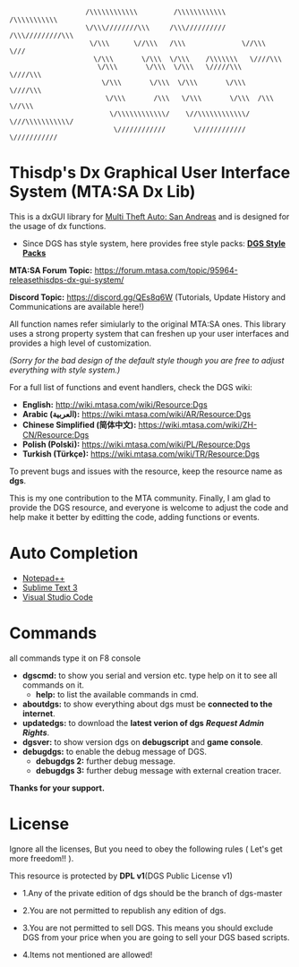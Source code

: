 ```
                   /\\\\\\\\\\\\         /\\\\\\\\\\\\     /\\\\\\\\\\\
                   \/\\\////////\\\     /\\\//////////    /\\\/////////\\\
                    \/\\\      \//\\\   /\\\              \//\\\      \///
                     \/\\\       \/\\\  \/\\\    /\\\\\\\   \////\\\
                      \/\\\       \/\\\  \/\\\   \/////\\\      \////\\\
                       \/\\\       \/\\\  \/\\\       \/\\\         \////\\\
                        \/\\\       /\\\   \/\\\       \/\\\  /\\\      \//\\\
                         \/\\\\\\\\\\\\/    \//\\\\\\\\\\\\/  \///\\\\\\\\\\\/
                          \////////////       \////////////      \///////////
```
# Thisdp's Dx Graphical User Interface System (MTA:SA Dx Lib)

This is a dxGUI library for [Multi Theft Auto: San Andreas](https://mtasa.com/) and is designed for the usage of dx functions.

* Since DGS has style system, here provides free style packs: **[DGS Style Packs](https://github.com/thisdp/DGS-Styles)**

**MTA:SA Forum Topic:** https://forum.mtasa.com/topic/95964-releasethisdps-dx-gui-system/

**Discord Topic:** https://discord.gg/QEs8q6W
(Tutorials, Update History and Communications are available here!)

All function names refer simiularly to the original MTA:SA ones. This library uses a strong property system that can freshen up your user interfaces and provides a high level of customization.

*(Sorry for the bad design of the default style though you are free to adjust everything with style system.)*

For a full list of functions and event handlers, check the DGS wiki:
* **English:** http://wiki.mtasa.com/wiki/Resource:Dgs
* **Arabic (العربية):** https://wiki.mtasa.com/wiki/AR/Resource:Dgs
* **Chinese Simplified (简体中文):** https://wiki.mtasa.com/wiki/ZH-CN/Resource:Dgs
* **Polish (Polski):** https://wiki.mtasa.com/wiki/PL/Resource:Dgs
* **Turkish (Türkçe):** https://wiki.mtasa.com/wiki/TR/Resource:Dgs

To prevent bugs and issues with the resource, keep the resource name as **dgs**.

This is my one contribution to the MTA community.
Finally, I am glad to provide the DGS resource, and everyone is welcome to adjust the code and help make it better by editting the code, adding functions or events.

# Auto Completion
- [Notepad++](https://drive.google.com/file/d/1H_PiG2gmEz1AyXqZN4956IVgtZOjgMi6/view?usp=sharing)
- [Sublime Text 3](https://drive.google.com/file/d/1_07WBEWjriTTucrNGI7jT-4SknALKG6B/view?usp=sharing)
- [Visual Studio Code](https://drive.google.com/file/d/1J4qoSjzmXZz7yxHUZ2fExBu3zvCwRESn/view?usp=sharing)

# Commands
all commands type it on F8 console
* **dgscmd:**  to show you serial and version etc. type help  on it to see all commands on it.
  * **help:**  to list the available commands in cmd.
* **aboutdgs:** to show everything about dgs must be **connected to the internet**.
* **updatedgs:** to download the **latest verion of dgs** ***Request Admin Rights***.
* **dgsver:** to show version dgs on **debugscript** and **game console**.
* **debugdgs:** to enable the debug message of DGS.
  * **debugdgs 2:** further debug message.
  * **debugdgs 3:** further debug message with external creation tracer.


**Thanks for your support.**

# License

Ignore all the licenses, But you need to obey the following rules ( Let's get more freedom!! ).

This resource is protected by **DPL v1**(DGS Public License v1)

* 1.Any of the private edition of dgs should be the branch of dgs-master

* 2.You are not permitted to republish any edition of dgs.

* 3.You are not permitted to sell DGS. This means you should exclude DGS from your price when you are going to sell your DGS based scripts.

* 4.Items not mentioned are allowed!
